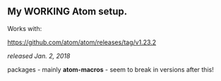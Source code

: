 ## My WORKING Atom setup.

Works with:

https://github.com/atom/atom/releases/tag/v1.23.2

*released Jan. 2, 2018*

packages - mainly **atom-macros** - seem to break in versions after this!